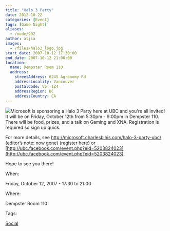 ```yaml
---
title: "Halo 3 Party"
date: 2012-10-22
categories: [Event]
tags: [Game Night]
aliases:
  - /node/992
author: atjia
images:
  - /files/halo3_logo.jpg
start_date: 2007-10-12 17:30:00
end_date: 2007-10-12 21:00:00
location:
  name: Dempster Room 110
  address:
    streetAddress: 6245 Agronomy Rd
    addressLocality: Vancouver
    postalCode: V6T 1Z4
    addressRegion: BC
    addressCountry: CA
---
```


![](/files/halo3_logo.jpg)Microsoft is sponsoring a Halo 3 Party here at UBC and you're all invited! It will be on Friday, October 12th from 5:30pm - 9:00pm in Dempster 110. There will be food, prizes, and a talk on Gaming and XNA. Registration is required so sign up quick.

For more details, see
http://microsoft.charlesbihis.com/halo-3-party-ubc/ (editor’s note: now gone) (register here) or
[http://ubc.facebook.com/event.php?eid=5203824023](http://ubc.facebook.com/event.php?eid=5203824023).

Hope to see you there!

When: 

Friday, October 12, 2007 - 17:30 to 21:00

Where: 

Dempster Room 110

Tags: 

[Social](/social)
